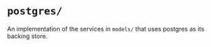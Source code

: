 # `postgres/`
An implementation of the services in `models/` that uses postgres as its backing store.
